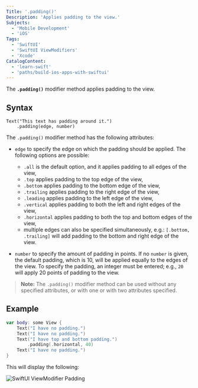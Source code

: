```yaml
---
Title: '.padding()'
Description: 'Applies padding to the view.'
Subjects:
  - 'Mobile Development'
  - 'iOS'
Tags:
  - 'SwiftUI'
  - 'SwiftUI ViewModifiers'
  - 'Xcode'
CatalogContent:
  - 'learn-swift'
  - 'paths/build-ios-apps-with-swiftui'
---
```


The **`.padding()`** modifier method applies padding to the view.

## Syntax

```psuedo
Text("This text has padding around it.")
    .padding(edge, number)
```

The `.padding()` modifier method has the following attributes:

- `edge` to specify the edge on which the padding should be applied. The following options are possible:
  - `.all` is the default option, and it applies padding to all edges of the view,
  - `.top` applies padding to the top edge of the view,
  - `.bottom` applies padding to the bottom edge of the view,
  - `.trailing` applies padding to the right edge of the view,
  - `.leading` applies padding to the left edge of the view,
  - `.vertical` applies padding to both the left and right edges of the view,
  - `.horizontal` applies padding to both the top and bottom edges of the view,
  - multiple edges can also be specified simultaneously, e.g.: `[.bottom, .trailing]` will add padding to the bottom and right edge of the view.

- `number` to specify the amount of padding in points. If no `number` is given, the default padding, which is 10, will be applied equally to the edges of the view. To specify the padding, an integer must be entered; e.g., `20` will apply 20 points of padding to the view.

> **Note:** The `.padding()` modifier method can be used without any specified attributes, or with one or with two attributes specified.

## Example

```swift
var body: some View {
    Text("I have no padding.")
    Text("I have no padding.")
    Text("I have top and bottom padding.")
        .padding(.horizontal, 40)
    Text("I have no padding.")
}
```

This will display the following:

![SwiftUI ViewModifier Padding](https://raw.githubusercontent.com/Codecademy/docs/main/media/swiftui-padding.png)
